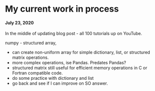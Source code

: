 # My current work in process  

#### July 23, 2020  

In the middle of updating blog post - all 100 tutorials up on YouTube.  

numpy - structured array, 
  * can create non-uniform array for simple dictionary, list, or structured matrix operations.  
  * more complex operations, ise Pandas.  Predates Pandas?  
  * structured matrix still useful for efficient memory operations in C or Fortran compatible code.  
  * do some practice with dictionary and list
  * go back and see if I can improve on SO answer.  
